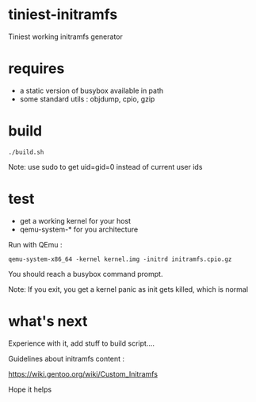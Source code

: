 # tiniest-initramfs

Tiniest working initramfs generator

# requires

- a static version of busybox available in path
- some standard utils : objdump, cpio, gzip 

# build

	./build.sh

Note: use sudo to get uid=gid=0 instead of current user ids

# test

- get a working kernel for your host
- qemu-system-* for you architecture

Run with QEmu :

	qemu-system-x86_64 -kernel kernel.img -initrd initramfs.cpio.gz

You should reach a busybox command prompt.

Note: If you exit, you get a kernel panic as init gets killed, which is normal

# what's next

Experience with it, add stuff to build script....

Guidelines about initramfs content :

https://wiki.gentoo.org/wiki/Custom_Initramfs

Hope it helps

